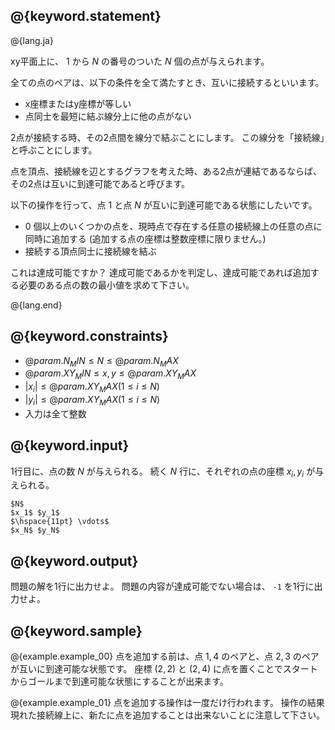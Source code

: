 ## @{keyword.statement}

@{lang.ja}

xy平面上に、 $1$ から $N$ の番号のついた $N$ 個の点が与えられます。

全ての点のペアは、以下の条件を全て満たすとき、互いに接続するといいます。

- x座標またはy座標が等しい
- 点同士を最短に結ぶ線分上に他の点がない

2点が接続する時、その2点間を線分で結ぶことにします。
この線分を「接続線」と呼ぶことにします。

点を頂点、接続線を辺とするグラフを考えた時、ある2点が連結であるならば、その2点は互いに到達可能であると呼びます。

以下の操作を行って、点 $1$ と点 $N$ が互いに到達可能である状態にしたいです。

- $0$ 個以上のいくつかの点を、現時点で存在する任意の接続線上の任意の点に同時に追加する
(追加する点の座標は整数座標に限りません。)
- 接続する頂点同士に接続線を結ぶ

これは達成可能ですか？
達成可能であるかを判定し、達成可能であれば追加する必要のある点の数の最小値を求めて下さい。

@{lang.end}
## @{keyword.constraints}

- $@{param.N_MIN} \leq N \leq @{param.N_MAX}$
- $@{param.XY_MIN} \leq x, y \leq @{param.XY_MAX}$
- $|x_i| \leq @{param.XY_MAX} (1 \leq i \leq N)$
- $|y_i| \leq @{param.XY_MAX} (1 \leq i \leq N)$
- 入力は全て整数

## @{keyword.input}
1行目に、点の数 $N$ が与えられる。
続く $N$ 行に、それぞれの点の座標 $x_i, y_i$ が与えられる。

```
$N$
$x_1$ $y_1$
$\hspace{11pt} \vdots$
$x_N$ $y_N$
```

## @{keyword.output}
問題の解を1行に出力せよ。
問題の内容が達成可能でない場合は、 `-1` を1行に出力せよ。

## @{keyword.sample}

@{example.example_00}
点を追加する前は、点 $1, 4$ のペアと、点 $2, 3$ のペアが互いに到達可能な状態です。
座標 $(2, 2)$ と $(2, 4)$ に点を置くことでスタートからゴールまで到達可能な状態にすることが出来ます。

@{example.example_01}
点を追加する操作は一度だけ行われます。
操作の結果現れた接続線上に、新たに点を追加することは出来ないことに注意して下さい。
